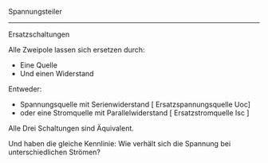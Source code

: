 Spannungsteiler

---

Ersatzschaltungen

Alle Zweipole lassen sich ersetzen durch:
 - Eine Quelle
 - Und einen Widerstand

 Entweder:
  - Spannungsquelle mit Serienwiderstand         [ Ersatzspannungsquelle Uoc]
  - oder eine Stromquelle mit Parallelwiderstand [ Ersatzstromquelle Isc ]

Alle Drei Schaltungen sind Äquivalent.

Und haben die gleiche Kennlinie:
  Wie verhält sich die Spannung bei unterschiedlichen Strömen?
  

